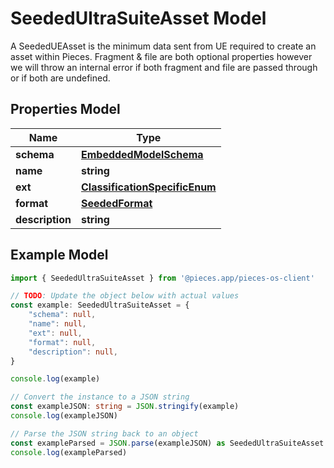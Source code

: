 
# SeededUltraSuiteAsset Model

A SeededUEAsset is the minimum data sent from UE required to create an asset within Pieces.  Fragment & file are both optional properties however we will throw an internal error if both fragment and file are passed through or if both are undefined.

## Properties Model

Name | Type
------------ | -------------
**schema** | [**EmbeddedModelSchema**](EmbeddedModelSchema)
**name** | **string**
**ext** | [**ClassificationSpecificEnum**](ClassificationSpecificEnum)
**format** | [**SeededFormat**](SeededFormat)
**description** | **string**

## Example Model

```typescript
import { SeededUltraSuiteAsset } from '@pieces.app/pieces-os-client'

// TODO: Update the object below with actual values
const example: SeededUltraSuiteAsset = {
    "schema": null,
    "name": null,
    "ext": null,
    "format": null,
    "description": null,
}

console.log(example)

// Convert the instance to a JSON string
const exampleJSON: string = JSON.stringify(example)
console.log(exampleJSON)

// Parse the JSON string back to an object
const exampleParsed = JSON.parse(exampleJSON) as SeededUltraSuiteAsset
console.log(exampleParsed)
```


